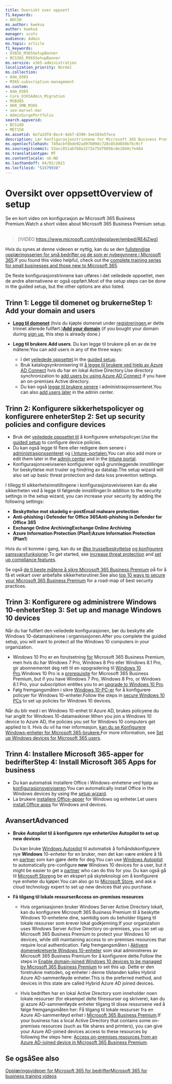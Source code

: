 ```yaml
---
title: Oversikt over oppsett
f1.keywords:
- NOCSH
ms.author: kwekua
author: kwekua
manager: scotv
audience: Admin
ms.topic: article
f1_keywords:
- O365E_M365SetupBanner
- BCS365_M365SetupBanner
ms.service: o365-administration
localization_priority: Normal
ms.collection:
- Adm_O365
- M365-subscription-management
ms.custom:
- Adm_O365
- Core_O365Admin_Migration
- MSB365
- OKR_SMB_M365
- seo-marvel-mar
- AdminSurgePortfolio
search.appverid:
- BCS160
- MET150
ms.assetid: 6e7a2dfd-8ec4-4eb7-8390-3ee103e5fece
description: Lær konfigurasjonstrinnene for Microsoft 365 Business Premium, fra abonnement til å legge til et domene og brukere, konfigurere sikkerhetspolicyer og mer.
ms.openlocfilehash: 749acbfdbde92ad97b09dc720c85dd850b76c9cf
ms.sourcegitcommit: 53acc851abf68e2272e75df0856c0e16b0c7e48d
ms.translationtype: MT
ms.contentlocale: nb-NO
ms.lasthandoff: 04/02/2021
ms.locfileid: "51579938"
---
```

# <a name="overview-of-setup"></a><span data-ttu-id="0dea5-103">Oversikt over oppsett</span><span class="sxs-lookup"><span data-stu-id="0dea5-103">Overview of setup</span></span>

<span data-ttu-id="0dea5-104">Se en kort video om konfigurasjon av Microsoft 365 Business Premium.</span><span class="sxs-lookup"><span data-stu-id="0dea5-104">Watch a short video about Microsoft 365 Business Premium setup.</span></span><br><br>

> [!VIDEO https://www.microsoft.com/videoplayer/embed/RE4jZwg] 

<span data-ttu-id="0dea5-105">Hvis du synes at denne videoen er nyttig, kan du se den [fullstendige opplæringsserien for små bedrifter og de som er nybegynnere i Microsoft 365](https://support.microsoft.com/office/6ab4bbcd-79cf-4000-a0bd-d42ce4d12816).</span><span class="sxs-lookup"><span data-stu-id="0dea5-105">If you found this video helpful, check out the [complete training series for small businesses and those new to Microsoft 365](https://support.microsoft.com/office/6ab4bbcd-79cf-4000-a0bd-d42ce4d12816).</span></span>

<span data-ttu-id="0dea5-106">De fleste konfigurasjonstrinnene kan utføres i det veiledede oppsettet, men de andre alternativene er også oppført.</span><span class="sxs-lookup"><span data-stu-id="0dea5-106">Most of the setup steps can be done in the guided setup, but the other options are also listed.</span></span>

## <a name="step-1-add-your-domain-and-users"></a><span data-ttu-id="0dea5-107">Trinn 1: Legge til domenet og brukerne</span><span class="sxs-lookup"><span data-stu-id="0dea5-107">Step 1: Add your domain and users</span></span>

   - <span data-ttu-id="0dea5-108">**[Legg til domenet](set-up.md#add-your-domain-to-personalize-sign-in)** (hvis du kjøpte domenet under [registreringen,](sign-up.md)er dette trinnet allerede fullført.)</span><span class="sxs-lookup"><span data-stu-id="0dea5-108">**[Add your domain](set-up.md#add-your-domain-to-personalize-sign-in)** (if you bought your domain during [sign up](sign-up.md), this step is already done.)</span></span>

   - <span data-ttu-id="0dea5-109">**Legg til brukere**.</span><span class="sxs-lookup"><span data-stu-id="0dea5-109">**Add users**.</span></span> <span data-ttu-id="0dea5-110">Du kan legge til brukere på en av de tre måtene:</span><span class="sxs-lookup"><span data-stu-id="0dea5-110">You can add users in any of the three ways:</span></span>
        - <span data-ttu-id="0dea5-111">I det [veiledede oppsettet](set-up.md#add-users-in-the-wizard).</span><span class="sxs-lookup"><span data-stu-id="0dea5-111">In the [guided setup](set-up.md#add-users-in-the-wizard).</span></span>
        - <span data-ttu-id="0dea5-112">Bruk katalogsynkronisering til [å legge til brukere ved hjelp av Azure AD Connect](../enterprise/set-up-directory-synchronization.md) hvis du har en lokal Active Directory.</span><span class="sxs-lookup"><span data-stu-id="0dea5-112">Use directory synchronization to [add users by using Azure AD Connect](../enterprise/set-up-directory-synchronization.md) if you have an on-premises Active directory.</span></span>
        - <span data-ttu-id="0dea5-113">Du kan også [legge til brukere senere](../admin/add-users/add-users.md) i administrasjonssenteret.</span><span class="sxs-lookup"><span data-stu-id="0dea5-113">You can also [add users later](../admin/add-users/add-users.md) in the admin center.</span></span>
## <a name="step-2-set-up-security-policies-and-configure-devices"></a><span data-ttu-id="0dea5-114">Trinn 2: Konfigurere sikkerhetspolicyer og konfigurere enheter</span><span class="sxs-lookup"><span data-stu-id="0dea5-114">Step 2: Set up security policies and configure devices</span></span> 

  - <span data-ttu-id="0dea5-115">Bruk det [veiledede oppsettet til](set-up.md#protect-your-organization) å konfigurere enhetspolicyer.</span><span class="sxs-lookup"><span data-stu-id="0dea5-115">Use the [guided setup](set-up.md#protect-your-organization) to configure device policies.</span></span> 
  - <span data-ttu-id="0dea5-116">Du kan også legge til flere eller redigere dem senere i [administrasjonssenteret](view-policies-and-devices.md) og [i Intune-portalen.](/intune/tutorial-walkthrough-intune-portal)</span><span class="sxs-lookup"><span data-stu-id="0dea5-116">You can also add more or edit them later in the [admin center](view-policies-and-devices.md) and in the [Intune portal](/intune/tutorial-walkthrough-intune-portal).</span></span>
  - <span data-ttu-id="0dea5-117">Konfigurasjonsveiviseren konfigurerer også grunnleggende innstillinger for beskyttelse mot trusler og hindring av datatap.</span><span class="sxs-lookup"><span data-stu-id="0dea5-117">The setup wizard will also set up basic threat protection and data loss prevention settings.</span></span>
  
  <span data-ttu-id="0dea5-118">I tillegg til sikkerhetsinnstillingene i konfigurasjonsveiviseren kan du øke sikkerheten ved å legge til følgende innstillinger:</span><span class="sxs-lookup"><span data-stu-id="0dea5-118">In addition to the security settings in the setup wizard, you can increase your security by adding the following settings:</span></span>

- <span data-ttu-id="0dea5-119">**Beskyttelse mot skadelig e-post**</span><span class="sxs-lookup"><span data-stu-id="0dea5-119">**Email malware protection**</span></span>
- <span data-ttu-id="0dea5-120">**Anti-phishing i Defender for Office 365**</span><span class="sxs-lookup"><span data-stu-id="0dea5-120">**Anti-phishing in Defender for Office 365**</span></span>
- <span data-ttu-id="0dea5-121">**Exchange Online Archiving**</span><span class="sxs-lookup"><span data-stu-id="0dea5-121">**Exchange Online Archiving**</span></span>
- <span data-ttu-id="0dea5-122">**Azure Information Protection (Plan1**)</span><span class="sxs-lookup"><span data-stu-id="0dea5-122">**Azure Information Protection (Plan1**)</span></span>

<span data-ttu-id="0dea5-123">Hvis du vil komme i gang, kan du se [Øke trusselbeskyttelse](increase-threat-protection.md) [og konfigurere samsvarsfunksjoner](set-up-compliance.md).</span><span class="sxs-lookup"><span data-stu-id="0dea5-123">To get started, see [increase threat protection](increase-threat-protection.md) and [set up compliance features](set-up-compliance.md).</span></span>

<span data-ttu-id="0dea5-124">Se også [de ti beste måtene å sikre Microsoft 365 Business Premium](/office365/admin/security-and-compliance/secure-your-business-data) på for å få et veikart over anbefalte sikkerhetsrutiner.</span><span class="sxs-lookup"><span data-stu-id="0dea5-124">See also [top 10 ways to secure your Microsoft 365 Business Premium](/office365/admin/security-and-compliance/secure-your-business-data) for a road-map of best security practices.</span></span>

## <a name="step-3-set-up-and-manage-windows-10-devices"></a><span data-ttu-id="0dea5-125">Trinn 3: Konfigurere og administrere Windows 10-enheter</span><span class="sxs-lookup"><span data-stu-id="0dea5-125">Step 3: Set up and manage Windows 10 devices</span></span>

<span data-ttu-id="0dea5-126">Når du har fullført den veiledede konfigurasjonen, bør du beskytte alle Windows 10-datamaskinene i organisasjonen.</span><span class="sxs-lookup"><span data-stu-id="0dea5-126">After you complete the guided setup, you will want to protect all the Windows 10 computers in your organization.</span></span>
  
- <span data-ttu-id="0dea5-127">Windows 10 Pro er en forutsetning [for](pre-requisites-for-data-protection.md) Microsoft 365 Business Premium, men hvis du har Windows 7 Pro, Windows 8 Pro eller Windows 8.1 Pro, gir abonnementet deg rett til en oppgradering til [Windows 10 Pro](./upgrade-to-windows-pro-creators-update.md).</span><span class="sxs-lookup"><span data-stu-id="0dea5-127">Windows 10 Pro is a [prerequisite](pre-requisites-for-data-protection.md) for Microsoft 365 Business Premium, but if you have Windows 7 Pro, Windows 8 Pro, or Windows 8.1 Pro, your subscription entitles you to an [upgrade to  Windows 10 Pro](./upgrade-to-windows-pro-creators-update.md).</span></span>
- <span data-ttu-id="0dea5-128">Følg fremgangsmåten i sikre [Windows 10-PC-er](secure-win-10-pcs.md) for å konfigurere policyer for Windows 10-enheter.</span><span class="sxs-lookup"><span data-stu-id="0dea5-128">Follow the steps in [secure Windows 10 PCs](secure-win-10-pcs.md) to set up policies for Windows 10 devices.</span></span>

<span data-ttu-id="0dea5-129">Når du blir med i en Windows 10-enhet til Azure AD, brukes policyene du har angitt for Windows 10-datamaskiner.</span><span class="sxs-lookup"><span data-stu-id="0dea5-129">When you join a Windows 10 device to Azure AD, the policies you set for Windows 10 computers get applied to it.</span></span> <span data-ttu-id="0dea5-130">Hvis du vil ha mer informasjon, [kan du se Konfigurere Windows-enheter for Microsoft 365-brukere.](set-up-windows-devices.md)</span><span class="sxs-lookup"><span data-stu-id="0dea5-130">For more information, see [Set up Windows devices for Microsoft 365 users](set-up-windows-devices.md).</span></span>

## <a name="step-4-install-microsoft-365-apps-for-business"></a><span data-ttu-id="0dea5-131">Trinn 4: Installere Microsoft 365-apper for bedrifter</span><span class="sxs-lookup"><span data-stu-id="0dea5-131">Step 4: Install Microsoft 365 Apps for business</span></span>
- <span data-ttu-id="0dea5-132">Du kan automatisk installere Office i Windows-enhetene ved hjelp av [konfigurasjonsveiviseren](set-up.md#deploy-office-365-client-apps).</span><span class="sxs-lookup"><span data-stu-id="0dea5-132">You can automatically install Office in the Windows devices by using the [setup wizard](set-up.md#deploy-office-365-client-apps).</span></span>
- <span data-ttu-id="0dea5-133">La brukere [installere Office-apper](/office365/admin/setup/install-applications) for Windows og enheter.</span><span class="sxs-lookup"><span data-stu-id="0dea5-133">Let users [install Office apps](/office365/admin/setup/install-applications) for Windows and devices.</span></span>
     
## <a name="advanced"></a><span data-ttu-id="0dea5-134">Avansert</span><span class="sxs-lookup"><span data-stu-id="0dea5-134">Advanced</span></span>
- <span data-ttu-id="0dea5-135">**Bruke Autopilot til å konfigurere nye enheter**</span><span class="sxs-lookup"><span data-stu-id="0dea5-135">**Use Autopilot to set up new devices**</span></span>
            
     <span data-ttu-id="0dea5-136">Du kan bruke [Windows Autopilot](add-autopilot-devices-and-profile.md) til automatisk å forhåndskonfigurere nye **Windows** 10-enheter for en bruker, men det kan være enklere å få en [partner](https://www.microsoft.com/solution-providers/search) som kan gjøre dette for deg.</span><span class="sxs-lookup"><span data-stu-id="0dea5-136">You can use [Windows Autopilot](add-autopilot-devices-and-profile.md) to automatically pre-configure **new** Windows 10 devices for a user, but it might be easier to get a [partner](https://www.microsoft.com/solution-providers/search) who can do this for you.</span></span> <span data-ttu-id="0dea5-137">Du kan også gå til [Microsoft Store](https://go.microsoft.com/fwlink/?linkid=874598)og be en ekspert på skyteknologi om å konfigurere nye enheter du kjøper.</span><span class="sxs-lookup"><span data-stu-id="0dea5-137">You can also go to [Microsoft Store](https://go.microsoft.com/fwlink/?linkid=874598), and ask a cloud technology expert to set up new devices that you purchase.</span></span>

- <span data-ttu-id="0dea5-138">**Få tilgang til lokale ressurser**</span><span class="sxs-lookup"><span data-stu-id="0dea5-138">**Access on-premises resources**</span></span>

     - <span data-ttu-id="0dea5-139">Hvis organisasjonen bruker Windows Server Active Directory lokalt, kan du konfigurere Microsoft 365 Business Premium til å beskytte Windows 10-enhetene dine, samtidig som du beholder tilgang til lokale ressurser som krever lokal godkjenning.</span><span class="sxs-lookup"><span data-stu-id="0dea5-139">If your organization uses Windows Server Active Directory on-premises, you can set up Microsoft 365 Business Premium to protect your Windows 10 devices, while still maintaining access to on-premises resources that require local authentication.</span></span> <span data-ttu-id="0dea5-140">Følg fremgangsmåten i [Aktivere domenekretserte Windows 10-enheter](manage-windows-devices.md) som skal administreres av Microsoft 365 Business Premium for å konfigurere dette.</span><span class="sxs-lookup"><span data-stu-id="0dea5-140">Follow the steps in [Enable domain-joined Windows 10 devices to be managed by Microsoft 365 Business Premium](manage-windows-devices.md) to set this up.</span></span> <span data-ttu-id="0dea5-141">Dette er den foretrukne metoden, og enheter i denne tilstanden kalles Hybrid Azure AD-sammenføyde enheter.</span><span class="sxs-lookup"><span data-stu-id="0dea5-141">This is the preferred method, and devices in this state are called Hybrid Azure AD joined devices.</span></span>

    - <span data-ttu-id="0dea5-142">Hvis bedriften har en lokal Active Directory som inneholder noen lokale ressurser (for eksempel delte filressurser og skrivere), kan du gi azure AD-sammenføyde enheter tilgang til disse ressursene ved å følge fremgangsmåten her: Få tilgang til lokale ressurser fra en Azure AD-sammenføyd enhet i [Microsoft 365 Business Premium](access-resources.md).</span><span class="sxs-lookup"><span data-stu-id="0dea5-142">If your business has a local Active Directory that contains some on-premises resources (such as file shares and printers), you can give your Azure AD-joined devices access to these resources by following the steps here: [Access on-premises resources from an Azure AD-joined device in Microsoft 365 Business Premium](access-resources.md).</span></span>

## <a name="see-also"></a><span data-ttu-id="0dea5-143">Se også</span><span class="sxs-lookup"><span data-stu-id="0dea5-143">See also</span></span>

[<span data-ttu-id="0dea5-144">Opplæringsvideoer for Microsoft 365 for bedrifter</span><span class="sxs-lookup"><span data-stu-id="0dea5-144">Microsoft 365 for business training videos</span></span>](https://support.microsoft.com/office/6ab4bbcd-79cf-4000-a0bd-d42ce4d12816)